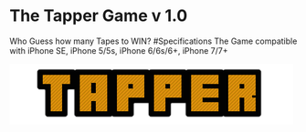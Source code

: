 # The Tapper Game v 1.0
Who Guess how many Tapes to WIN?
#Specifications
The Game compatible with iPhone SE, iPhone 5/5s, iPhone 6/6s/6+, iPhone 7/7+
<p><img src="https://github.com/KonstantinasFalkovskis/The-Tapper-Game/blob/master/gamelogo.png"></img>
